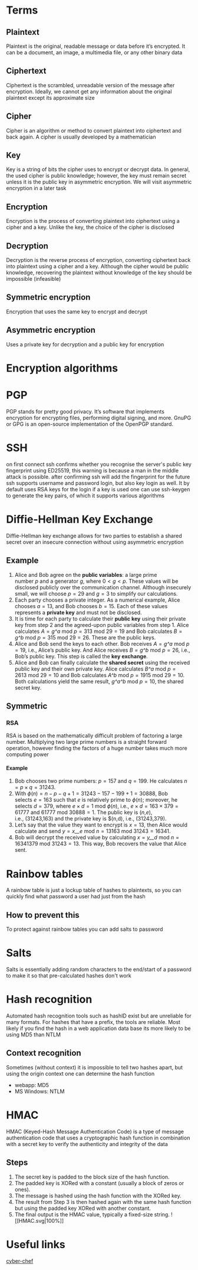 # Terms
## Plaintext
Plaintext is the original, readable message or data before it’s encrypted. It can be a document, an image, a multimedia file, or any other binary data
## Ciphertext
Ciphertext is the scrambled, unreadable version of the message after encryption. Ideally, we cannot get any information about the original plaintext except its approximate size
## Cipher
Cipher is an algorithm or method to convert plaintext into ciphertext and back again. A cipher is usually developed by a mathematician
## Key
Key is a string of bits the cipher uses to encrypt or decrypt data. In general, the used cipher is public knowledge; however, the key must remain secret unless it is the public key in asymmetric encryption. We will visit asymmetric encryption in a later task
## Encryption
Encryption is the process of converting plaintext into ciphertext using a cipher and a key. Unlike the key, the choice of the cipher is disclosed
## Decryption
Decryption is the reverse process of encryption, converting ciphertext back into plaintext using a cipher and a key. Although the cipher would be public knowledge, recovering the plaintext without knowledge of the key should be impossible (infeasible)
## Symmetric encryption
Encryption that uses the same key to encrypt and decrypt
## Asymmetric encryption
Uses a private key for decryption and a public key for encryption
# Encryption algorithms
# PGP
PGP stands for pretty good privacy. It’s software that implements encryption for encrypting files, performing digital signing, and more. GnuPG or GPG is an open-source implementation of the OpenPGP standard.
# SSH
on first connect ssh confirms whether you recognise the server's public key fingerprint using ED25519, this warning is because a man in the middle attack is possible. after confirming ssh will add the fingerprint for the future
ssh supports username and password login, but also key login as well. It by default uses RSA keys for the login if a key is used
one can use ssh-keygen to generate the key pairs, of which it supports various algorithms
# Diffie-Hellman Key Exchange
Diffie-Hellman key exchange allows for two parties to establish a shared secret over an insecure connection without using asymmetric encryption
## Example
1. Alice and Bob agree on the **public variables**: a large prime number _p_ and a generator _g_, where 0 < _g_ < _p_. These values will be disclosed publicly over the communication channel. Although insecurely small, we will choose _p_ = 29 and _g_ = 3 to simplify our calculations.
2. Each party chooses a private integer. As a numerical example, Alice chooses _a_ = 13, and Bob chooses _b_ = 15. Each of these values represents a **private key** and must not be disclosed.
3. It is time for each party to calculate their **public key** using their private key from step 2 and the agreed-upon public variables from step 1. Alice calculates _A_ = _g^a_ mod _p_ = 313 mod 29 = 19 and Bob calculates _B_ = _g^b_ mod _p_ = 315 mod 29 = 26. These are the public keys.
4. Alice and Bob send the keys to each other. Bob receives _A_ = _g^a_ mod _p_ = 19, i.e., Alice’s public key. And Alice receives _B_ = _g^b_ mod _p_ = 26, i.e., Bob’s public key. This step is called the **key exchange**.
5. Alice and Bob can finally calculate the **shared secret** using the received public key and their own private key. Alice calculates _B^a_ mod _p_ = 2613 mod 29 = 10 and Bob calculates _A^b_ mod _p_ = 1915 mod 29 = 10. Both calculations yield the same result, _g^a^b_ mod _p_ = 10, the shared secret key.
## Symmetric
### RSA
RSA is based on the mathematically difficult problem of factoring a large number. Multiplying two large prime numbers is a straight forward operation, however finding the factors of a huge number takes much more computing power
#### Example
1. Bob chooses two prime numbers: _p_ = 157 and _q_ = 199. He calculates _n_ = _p_ × _q_ = 31243.
2. With _ϕ_(_n_) = _n_ − _p_ − _q_ + 1 = 31243 − 157 − 199 + 1 = 30888, Bob selects _e_ = 163 such that _e_ is relatively prime to _ϕ_(_n_); moreover, he selects _d_ = 379, where _e_ × _d_ = 1 mod _ϕ_(_n_), i.e., _e_ × _d_ = 163 × 379 = 61777 and 61777 mod 30888 = 1. The public key is (_n_,_e_), i.e., (31243,163) and the private key is $(n,d), i.e., (31243,379).
3. Let’s say that the value they want to encrypt is _x_ = 13, then Alice would calculate and send _y_ = _x__e_ mod _n_ = 13163 mod 31243 = 16341.
4. Bob will decrypt the received value by calculating _x_ = _y__d_ mod _n_ = 16341379 mod 31243 = 13. This way, Bob recovers the value that Alice sent.
# Rainbow tables
A rainbow table is just a lockup table of hashes to plaintexts, so you can quickly find what password a user had just from the hash
## How to prevent this
To protect against rainbow tables you can add salts to password
# Salts
Salts is essentially adding random characters to the end/start of a password to make it so that pre-calculated hashes don't work
# Hash recognition
Automated hash recognition tools such as hashID exist but are unreliable for many formats. For hashes that have a prefix, the tools are reliable. Most likely if you find the hash in a web application data base its more likely to be using MD5 than NTLM
## Context recognition
Sometimes (without context) it is impossible to tell two hashes apart, but using the origin context one can determine the hash function
- webapp: MD5
- MS Windows: NTLM
# HMAC
HMAC (Keyed-Hash Message Authentication Code) is a type of message authentication code that uses a cryptographic hash function in combination with a secret key to verify the authenticity and integrity of the data
## Steps
1. The secret key is padded to the block size of the hash function.
2. The padded key is XORed with a constant (usually a block of zeros or ones).
3. The message is hashed using the hash function with the XORed key.
4. The result from Step 3 is then hashed again with the same hash function but using the padded key XORed with another constant.
5. The final output is the HMAC value, typically a fixed-size string.
![[HMAC.svg|100%]]

# Useful links
[cyber-chef](https://gchq.github.io/CyberChef/)
